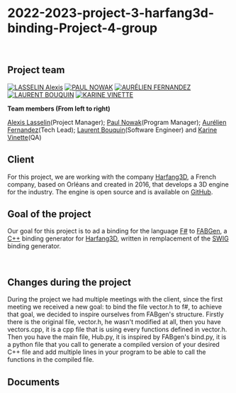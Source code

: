 # 2022-2023-project-3-harfang3d-binding-Project-4-group

<br>

## Project team

[![LASSELIN Alexis](https://avatars.githubusercontent.com/u/114481578?s=81)](https://github.com/AlexisLasselin)
[![PAUL NOWAK](https://avatars.githubusercontent.com/u/91249965?s=81)](https://github.com/PaulNowak36)
[![AURÉLIEN FERNANDEZ](https://avatars.githubusercontent.com/u/71769656?s=81)](https://github.com/aurelienfernandez)
[![LAURENT BOUQUIN](https://avatars.githubusercontent.com/u/71769489?s=81)](https://github.com/laurentbouquin)
[![KARINE VINETTE](https://avatars.githubusercontent.com/u/71769675?s=81)](https://github.com/KarineVinette)
<br>

**Team members (From left to right)** <br>

[Alexis Lasselin](https://www.linkedin.com/in/alexis-lasselin-318649251/)(Project Manager); [Paul Nowak](https://www.linkedin.com/in/paul-nowak-0757a61a7/)(Program Manager); [Aurélien Fernandez](https://www.linkedin.com/in/aur%C3%A9lien-fernandez-4971201b8/)(Tech Lead); [Laurent Bouquin](https://www.linkedin.com/in/laurent-bouquin-60911a1b8/)(Software Engineer) and [Karine Vinette](https://www.linkedin.com/in/karine-vinette-63911b1b8/)(QA) <br>

## Client

For this project, we are working with the company [Harfang3D](https://www.harfang3d.com/), a French company, based on Orléans and created in 2016, that develops a 3D engine for the industry. The engine is open source and is available on [GitHub](https://github.com/harfang3d).
<br>

## Goal of the project

Our goal for this project is to ad a binding for the language [F#](https://fsharp.org/) to [FABGen](https://github.com/ejulien/FABGen), a [C++](https://en.wikipedia.org/wiki/C%2B%2B) binding generator for [Harfang3D](https://www.harfang3d.com/), written in remplacement of the [SWIG](http://www.swig.org/) binding generator. <br>

<br>

## Changes during the project

During the project we had multiple meetings with the client, since the first meeting we received a new goal: to bind the file vector.h to f#, to achieve that goal, we decided to inspire ourselves from FABgen's structure.
Firstly there is the original file, vector.h, he wasn't modified at all, then you have vectors.cpp, it is a cpp file that is using every functions defined in vector.h. Then you have the main file, Hub.py, it is inspired by FABgen's bind.py, it is a python file that you call to generate a compiled version of your desired C++ file and add multiple lines in your program to be able to call the functions in the compiled file.

## Documents

<!-- [Functional Specifications](Documents/functional-specifications.md) <br>
// [Technical Specifications](Documents/Technical-Specifications.md) <br>
// [Test Plan](Documents/QA/Test-plan.md) <br>
// [Project's planner](https://github.com/orgs/algosup/projects/4/views/1) <br>
// [Critical path](https://docs.google.com/spreadsheets/d/1LDPr-LcLIMsKmaVQhj4lGdEyIJRwftaApHXx4YnH4_M/edit?usp=sharing) <br>
// [Communication plan](Documents/communication-plan.md) <br>
// [KPI's evaluation](https://docs.google.com/spreadsheets/d/1W16BV-xJHv1o4vF_B-yCt-Q5-HjRdeBla_S-Vu_Vd5k/edit?usp=sharing)<br> -->
